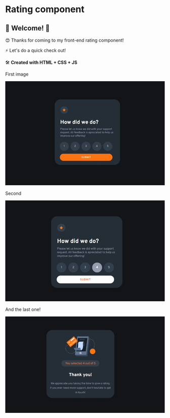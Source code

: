 # Rating component

## 👋 Welcome! 👋

😍 Thanks for coming to my front-end rating component!

⚡ Let's do a quick check out!

🛠 **Created with HTML + CSS + JS**

First image

![Result 1](design/result1.JPG)



Second

![Result 2](design/result2.jpg)



And the last one!


![Last Image](design/result3.jpg)
